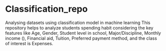 # Classification_repo
Analysing datasets using classification model in machine learning
This repository helps to analyze students spending habit considering the key features like Age, Gender, Student level in school, Major/Discipline, Monthly income (),
       Financial aid, Tuition, Preferred payment method, and the class of interest is Expenses.
